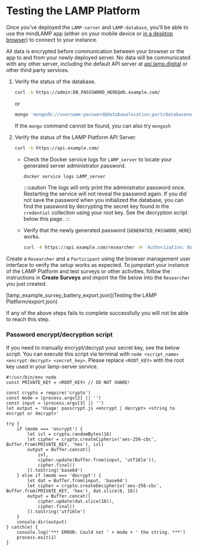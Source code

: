 # Testing the LAMP Platform

Once you've deployed the `LAMP-server` and `LAMP-database`, you'll be able to use the mindLAMP app (either on your mobile device or [in a desktop browser](https://dashboard.lamp.digital/)) to connect to your instance. 

All data is encrypted before communication between your browser or the app to and from your newly deployed server. No data will be communicated with any other server, including the default API server at [api.lamp.digital](http://api.lamp.digital) or other third party services.

1. Verify the status of the database.

    ```bash
    curl -k https://admin:DB_PASSSWORD_HERE@db.example.com/
    ```
    or 
    ```bash
    mongo 'mongodb://username:password@databaselocation:port/databasename'
    ```
    If the `mongo` command cannot be found, you can also try `mongosh`

2. Verify the status of the LAMP Platform API Server.

    ```bash
    curl -k https://api.example.com/
    ```

    - Check the Docker service logs for `LAMP_server` to locate your generated server administrator password.

        ```bash
        docker service logs LAMP_server
        ```

      :::caution
      The logs will only print the administrator password once. Restarting the service will not reveal the password again. If you did not save the password when you initialized the database, you can find the password by decrypting the secret key found in the `credential` collection using your root key. See the decryption script below this page.
      :::

    - Verify that the newly generated password (`GENERATED_PASSWORD_HERE`) works.

        ```bash
        curl -k https://api.example.com/researcher -H 'Authorization: Basic admin:GENERATED_PASSWORD_HERE'
        ```

Create a `Researcher` and a `Participant` using the browser management user interface to verify the setup works as expected. To jumpstart your instance of the LAMP Platform and test surveys or other activities, follow the instructions in **Create Surveys** and import the file below into the `Researcher` you just created. 

[lamp_example_survey_battery_export.json](Testing the LAMP Platform/export.json)

If any of the above steps fails to complete successfully you will not be able to reach this step.

### Password encrypt/decryption script

If you need to manually encrypt/decrypt your secret key, see the below script. You can execute this script via terminal with `node <script_name> <encrypt:decrypt> <secret_key>`. Please replace `<ROOT_KEY>` with the root key used in your lamp-server service.

```
#!/usr/bin/env node
const PRIVATE_KEY = <ROOT_KEY> // DO NOT SHARE!

const crypto = require('crypto')
const mode = (process.argv[2] || '')
const input = (process.argv[3] || '')
let output = 'Usage: passcrypt.js <encrypt | decrypt> <string to encrypt or decrypt>'

try {
	if (mode === 'encrypt') {
		let ivl = crypto.randomBytes(16)
		let cipher = crypto.createCipheriv('aes-256-cbc', Buffer.from(PRIVATE_KEY, 'hex'), ivl)
		output = Buffer.concat([
			ivl,
			cipher.update(Buffer.from(input, 'utf16le')), 
			cipher.final()
		]).toString('base64')
	} else if (mode === 'decrypt') {
		let dat = Buffer.from(input, 'base64')
		let cipher = crypto.createDecipheriv('aes-256-cbc', Buffer.from(PRIVATE_KEY, 'hex'), dat.slice(0, 16))
		output = Buffer.concat([
			cipher.update(dat.slice(16)),
			cipher.final()
		]).toString('utf16le')
	}
	console.dir(output)
} catch(e) { 
	console.log('*** ERROR: Could not ' + mode + ' the string. ***')
	process.exit(1) 
}
```
